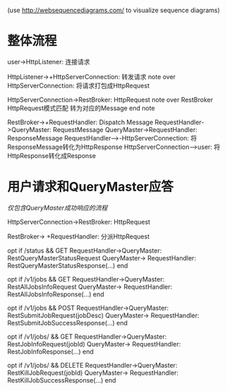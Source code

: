 (use http://websequencediagrams.com/ to visualize sequence diagrams)

整体流程
=======

user->HttpListener: 连接请求

HttpListener->+HttpServerConnection: 转发请求
  note over HttpServerConnection: 将请求打包成HttpRequest
  
HttpServerConnection->RestBroker: HttpRequest
  note over RestBroker
  HttpRequest模式匹配
  转为对应的Message
  end note
  
RestBroker->+RequestHandler: Dispatch Message
RequestHandler->QueryMaster: RequestMessage
QueryMaster->RequestHandler: ResponseMessage
RequestHandler-->-HttpServerConnection: 将ResponseMessage转化为HttpResponse
HttpServerConnection-->user: 将HttpResponse转化成Response



用户请求和QueryMaster应答
==================

_仅包含QueryMaster成功响应的流程_

HttpServerConnection->RestBroker: HttpRequest

RestBroker-> +RequestHandler: 分派HttpRequest

opt if /status && GET
  RequestHandler->QueryMaster: RestQueryMasterStatusRequest
  QueryMaster-> RequestHandler: RestQueryMasterStatusResponse(...)
end

opt if /v1/jobs && GET
  RequestHandler->QueryMaster: RestAllJobsInfoRequest
  QueryMaster-> RequestHandler: RestAllJobsInfoResponse(...)
end

opt if /v1/jobs && POST
  RequestHandler->QueryMaster: RestSubmitJobRequest(jobDesc)
  QueryMaster-> RequestHandler: RestSubmitJobSuccessResponse(...)
end

opt if /v1/jobs/<jobId> && GET
  RequestHandler->QueryMaster: RestJobInfoRequest(jobId)
  QueryMaster-> RequestHandler: RestJobInfoResponse(...)
end

opt if /v1/jobs/<jobId> && DELETE
  RequestHandler->QueryMaster: RestKillJobRequest(jobId)
  QueryMaster-> RequestHandler: RestKillJobSuccessResponse(...)
end